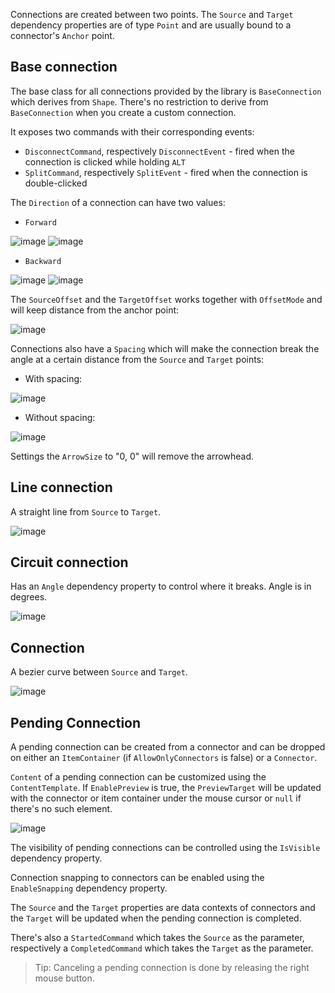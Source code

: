 Connections are created between two points. The `Source` and `Target` dependency properties are of type `Point` and are usually bound to a connector's `Anchor` point.

## Base connection

The base class for all connections provided by the library is `BaseConnection` which derives from `Shape`. There's no restriction to derive from `BaseConnection` when you create a custom connection. 

It exposes two commands with their corresponding events:
 - `DisconnectCommand`, respectively `DisconnectEvent` - fired when the connection is clicked while holding `ALT`
 - `SplitCommand`, respectively `SplitEvent` - fired when the connection is double-clicked

The `Direction` of a connection can have two values:
 - `Forward`

![image](https://user-images.githubusercontent.com/12727904/192101918-af9b0da6-ecc8-48f7-bf4d-8f9fdd005153.png)
![image](https://user-images.githubusercontent.com/12727904/192101959-2cb9a837-1642-4e96-b2ef-eea5502a587f.png)


- `Backward`

![image](https://user-images.githubusercontent.com/12727904/192101941-a00e23db-07ae-49ac-a907-72e35ef67877.png)
![image](https://user-images.githubusercontent.com/12727904/192101977-1afd69f1-dab0-478e-9c3d-7d601486c289.png)

The `SourceOffset` and the `TargetOffset` works together with `OffsetMode` and will keep distance from the anchor point:

![image](https://user-images.githubusercontent.com/12727904/192102096-b20887d5-b7ba-450f-9cf3-7fa4086d9637.png)

Connections also have a `Spacing` which will make the connection break the angle at a certain distance from the `Source` and `Target` points:

- With spacing:

![image](https://user-images.githubusercontent.com/12727904/192102286-9a79da8e-5e87-4f60-9e82-979bfabcd6f3.png)

- Without spacing:

![image](https://user-images.githubusercontent.com/12727904/192102302-4125b44a-dfad-4d9e-9131-efb7c17cefbe.png)

Settings the `ArrowSize` to "0, 0" will remove the arrowhead.

## Line connection

A straight line from `Source` to `Target`.

![image](https://user-images.githubusercontent.com/12727904/192115137-d8d2145b-a769-4ee9-b4e0-8a362c94e9e7.png)

## Circuit connection

Has an `Angle` dependency property to control where it breaks. Angle is in degrees.

![image](https://user-images.githubusercontent.com/12727904/192115226-b0e515b4-5a21-46aa-956a-401f07b7d308.png)

## Connection

A bezier curve between `Source` and `Target`.

![image](https://user-images.githubusercontent.com/12727904/192115259-2fe56a68-b3e4-4f5d-aa5c-5ab83e84a84d.png)

## Pending Connection

A pending connection can be created from a connector and can be dropped on either an `ItemContainer` (if `AllowOnlyConnectors` is false) or a `Connector`.

`Content` of a pending connection can be customized using the `ContentTemplate`. If `EnablePreview` is true, the `PreviewTarget` will be updated with the connector or item container under the mouse cursor or `null` if there's no such element.

![image](https://user-images.githubusercontent.com/12727904/192115698-fbe29101-884f-4cec-9c25-e318701d30b1.png)

The visibility of pending connections can be controlled using the `IsVisible` dependency property.

Connection snapping to connectors can be enabled using the `EnableSnapping` dependency property.

The `Source` and the `Target` properties are data contexts of connectors and the `Target` will be updated when the pending connection is completed.

There's also a `StartedCommand` which takes the `Source` as the parameter, respectively a `CompletedCommand` which takes the `Target` as the parameter.

> Tip: Canceling a pending connection is done by releasing the right mouse button.